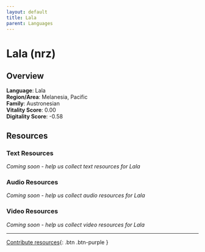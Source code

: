 ```yaml
---
layout: default
title: Lala
parent: Languages
---
```


# Lala (nrz)

## Overview

**Language**: Lala  
**Region/Area**: Melanesia, Pacific  
**Family**: Austronesian  
**Vitality Score**: 0.00  
**Digitality Score**: -0.58  

## Resources

### Text Resources
*Coming soon - help us collect text resources for Lala*

### Audio Resources
*Coming soon - help us collect audio resources for Lala*

### Video Resources
*Coming soon - help us collect video resources for Lala*

---

[Contribute resources](https://fairtrain.github.io/){: .btn .btn-purple }
